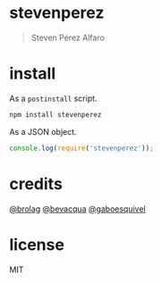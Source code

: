 # stevenperez

> Steven Pérez Alfaro

# install

As a `postinstall` script.

```bash
npm install stevenperez
```

As a JSON object.

```js
console.log(require('stevenperez'));
```

# credits

[@brolag](https://github.com/brolag/brolag)
[@bevacqua](https://github.com/bevacqua/bevacqua)
[@gaboesquivel](https://github.com/gaboesquivel/gaboesquivel)

# license

MIT
